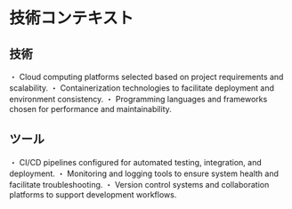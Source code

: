 # 技術コンテキスト

## 技術

・ Cloud computing platforms selected based on project requirements and scalability.
・ Containerization technologies to facilitate deployment and environment consistency.
・ Programming languages and frameworks chosen for performance and maintainability.

## ツール

・ CI/CD pipelines configured for automated testing, integration, and deployment.
・ Monitoring and logging tools to ensure system health and facilitate troubleshooting.
・ Version control systems and collaboration platforms to support development workflows.
